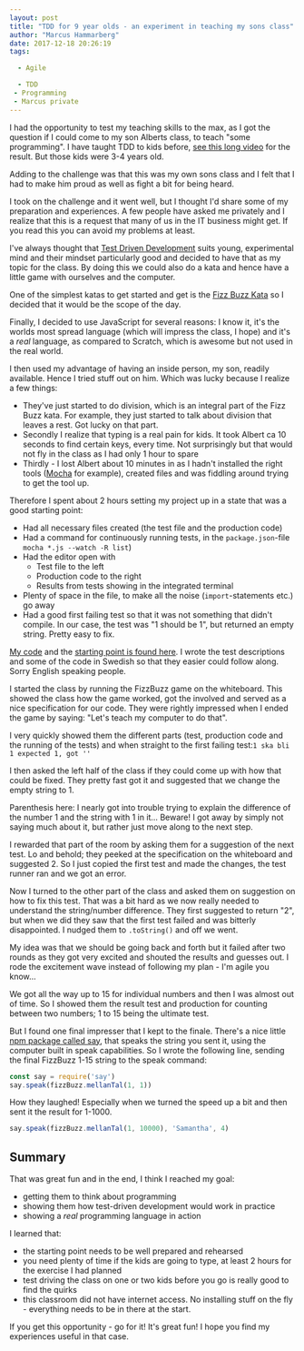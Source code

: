 ```yaml
---
layout: post
title: "TDD for 9 year olds - an experiment in teaching my sons class"
author: "Marcus Hammarberg"
date: 2017-12-18 20:26:19
tags:

  - Agile

  - TDD
 - Programming
 - Marcus private
---
```


I had the opportunity to test my teaching skills to the max, as I got the question if I could come to my son Alberts class, to teach "some programming". I have taught TDD to kids before, [see this long video](https://www.youtube.com/watch?v=Ont8keNr08Y&t=1679s) for the result. But those kids were 3-4 years old.

Adding to the challenge was that this was my own sons class and I felt that I had to make him proud as well as fight a bit for being heard.

I took on the challenge and it went well, but I thought I'd share some of my preparation and experiences. A few people have asked me privately and I realize that this is a request that many of us in the IT business might get. If you read this you can avoid my problems at least.

<!-- excerpt-end -->

I've always thought that [Test Driven Development](https://en.wikipedia.org/wiki/Test-driven_development) suits young, experimental mind and their mindset particularly good and decided to have that as my topic for the class. By doing this we could also do a kata and hence have a little game with ourselves and the computer.

One of the simplest katas to get started and get is the [Fizz Buzz Kata](http://codingdojo.org/kata/FizzBuzz/) so I decided that it would be the scope of the day.

Finally, I decided to use JavaScript for several reasons: I know it, it's the worlds most spread language (which will impress the class, I hope) and it's a *real* language, as compared to Scratch, which is awesome but not used in the real world.



I then used my advantage of having an inside person, my son, readily available. Hence I tried stuff out on him. Which was lucky because I realize a few things:

* They've just started to do division, which is an integral part of the Fizz Buzz kata. For example, they just started to talk about division that leaves a rest. Got lucky on that part.
* Secondly I realize that typing is a real pain for kids. It took Albert ca 10 seconds to find certain keys, every time. Not surprisingly but that would not fly in the class as I had only 1 hour to spare
* Thirdly - I lost Albert about 10 minutes in as I hadn't installed the right tools ([Mocha](https://mochajs.org/) for example), created files and was fiddling around trying to get the tool up.

Therefore I spent about 2 hours setting my project up in a state that was a good starting point:

* Had all necessary files created (the test file and the production code)
* Had a command for continuously running tests, in the `package.json`-file `mocha *.js --watch -R list`)
* Had the editor open with
  * Test file to the left
  * Production code to the right
  * Results from tests showing in the integrated terminal
* Plenty of space in the file, to make all the noise (`import`-statements etc.) go away
* Had a good first failing test so that it was not something that didn't compile. In our case, the test was "1 should be 1", but returned an empty string. Pretty easy to fix.

[My code](https://github.com/marcusoftnet/abbe-skola) and the [starting point is found here](https://github.com/marcusoftnet/abbe-skola/tree/babbfb615f573d1778af40f162f46d8a4ad3cfd8). I wrote the test descriptions and some of the code in Swedish so that they easier could follow along. Sorry English speaking people.



I started the class by running the FizzBuzz game on the whiteboard. This showed the class how the game worked, got the involved and served as a nice specification for our code. They were rightly impressed when I ended the game by saying: "Let's teach my computer to do that".

I very quickly showed them the different parts (test, production code and the running of the tests) and when straight to the first failing test:`1 ska bli 1 expected 1, got ''`

I then asked the left half of the class if they could come up with how that could be fixed. They pretty fast got it and suggested that we change the empty string to 1.

Parenthesis here: I nearly got into trouble trying to explain the difference of the number 1 and the string with 1 in it… Beware! I got away by simply not saying much about it, but rather just move along to the next step.

I rewarded that part of the room by asking them for a suggestion of the next test. Lo and behold; they peeked at the specification on the whiteboard and suggested 2. So I just copied the first test and made the changes, the test runner ran and we got an error.

Now I turned to the other part of the class and asked them on suggestion on how to fix this test. That was a bit hard as we now really needed to understand the string/number difference. They first suggested to return "2", but when we did they saw that the first test failed and was bitterly disappointed. I nudged them to `.toString()` and off we went.

My idea was that we should be going back and forth but it failed after two rounds as they got very excited and shouted the results and guesses out. I rode the excitement wave instead of following my plan - I'm agile you know...



We got all the way up to 15 for individual numbers and then I was almost out of time. So I showed them the result test and production for counting between two numbers; 1 to 15 being the ultimate test.



But I found one final impresser that I kept to the finale. There's a nice little [npm package called say](http://npmjs.org/package/say), that speaks the string you sent it, using the computer built in speak capabilities. So I wrote the following line, sending the final FizzBuzz 1-15 string to the speak command:

```javascript
const say = require('say')
say.speak(fizzBuzz.mellanTal(1, 1))
```

How they laughed! Especially when we turned the speed up a bit and then sent it the result for 1-1000.

```javascript
say.speak(fizzBuzz.mellanTal(1, 10000), 'Samantha', 4)
```

## Summary

That was great fun and in the end, I think I reached my goal:

* getting them to think about programming
* showing them how test-driven development would work in practice
* showing a *real* programming language in action

I learned that:

* the starting point needs to be well prepared and rehearsed
* you need plenty of time if the kids are going to type, at least 2 hours for the exercise I had planned
* test driving the class on one or two kids before you go is really good to find the quirks
* this classroom did not have internet access. No installing stuff on the fly - everything needs to be in there at the start.

If you get this opportunity - go for it! It's great fun! I hope you find my experiences useful in that case.